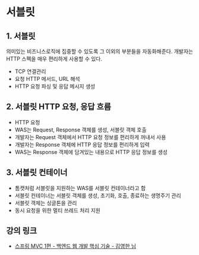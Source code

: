 # 서블릿
## 1. 서블릿
의미있는 비즈니스로직에 집중할 수 있도록 그 이외의 부분들을 자동화해준다. 개발자는 HTTP 스펙을 매우 편리하게 사용할 수 있다.
- TCP 연결관리
- 요청 HTTP 메서드, URL 해석
- HTTP 요청 파싱 및 응답 메시지 생성

## 2. 서블릿 HTTP 요청, 응답 흐름
- HTTP 요청
- WAS는 Request, Response 객체를 생성, 서블릿 객체 호출
- 개발자는 Request 객체에서 HTTP 요청 정보를 편리하게 꺼내서 사용
- 개발자는 Response 객체에 HTTP 응답 정보를 편리하게 입력
- WAS는 Response 객체에 담겨있는 내용으로 HTTP 응답 정보를 생성

## 3. 서블릿 컨테이너
- 톰캣처럼 서블릿을 지원하는 WAS를 서블릿 컨테이너라고 함
- 서블릿 컨테이너는 서블릿 객체를 생성, 초기화, 호출, 종료하는 생명주기 관리
- 서블릿 객체는 싱글톤을 관리
- 동시 요청을 위한 멀티 쓰레드 처리 지원

## 강의 링크
- [스프링 MVC 1편 - 백엔드 웹 개발 핵심 기술 - 김영한 님](https://www.inflearn.com/course/%EC%8A%A4%ED%94%84%EB%A7%81-mvc-1)
